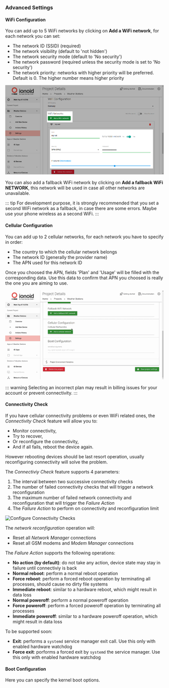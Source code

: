 ### Advanced Settings

#### WiFi Configuration

You can add up to 5 WiFi networks by clicking on **Add a WiFi network**, for each
network you can set:

- The network ID (SSID) (required)
- The network visibility (default to 'not hidden')
- The network security mode (default to 'No security')
- The network password (required unless the security mode is set to 'No
  security')
- The network priority: networks with higher priority will be preferred. Default
is 0. The higher number means higher priority

![Add a WiFi Network](/steps/projects-and-devices/add_wifi_network.png)

You can also add a fallback WiFi network by clicking on **Add a fallback WiFi
NETWORK**, this network will be used in case all other networks are unavailable.

::: tip
For development purpose, it is strongly recommended that you set a second WiFi
network as a fallback, in case there are some errors. Maybe use your phone
wireless as a second WiFi.
:::

#### Cellular Configuration

You can add up to 2 cellular networks, for each network you have to specify in
order:

- The country to which the cellular network belongs
- The network ID (generally the provider name)
- The APN used for this network ID

Once you choosed the APN, fields 'Plan' and 'Usage' will be filled with the
corresponding data. Use this data to confirm that APN you choosed is really the
one you are aiming to use.

![Add a Cellular Network](/steps/projects-and-devices/add_cellular_network.gif)

::: warning
Selecting an incorrect plan may result in billing issues for your account or
prevent connectivity.
:::

#### Connectivity Check

If you have cellular connectivity problems or even WiFi related ones, the
*Connectivity Check* feature will allow you to:

- Monitor connectivity,
- Try to recover,
- Or reconfigure the connectivity,
- And if all fails, reboot the device again.

However rebooting devices should be last resort operation, usually reconfiguring
connectivity will solve the problem.

The *Connectiviy Check* feature supports 4 parameters:

1. The interval between two successive connectivity checks
2. The number of failed connectivity checks that will trigger a network reconfiguration
3. The maximum number of failed network connectivity and reconfiguration that will
   trigger the *Failure Action*
4. The *Failure Action* to perform on connectivity and reconfiguration limit

![Configure Connectivity
Checks](/steps/projects-and-devices/connectivity-checks.png)

The *network reconfiguration* operation will:

- Reset all *Network Manager* connections
- Reset all GSM modems and *Modem Manager* connections

The *Failure Action* supports the following operations:

- **No action (by default)**: do not take any action, device state may stay in failure until
  connectiviy is back
- **Normal reboot**: perform a normal reboot operation
- **Force reboot**: perform a forced reboot operation by terminating all processes,
  should cause no dirty file systems
- **Immediate reboot**: similar to a hardware reboot, which might result in data loss
- **Normal poweroff**: perform a normal poweroff operation
- **Force poweroff**: perform a forced poweroff operation by terminating all processes
- **Immediate poweroff**: similar to a hardware poweroff operation, which might
  result in data loss

To be supported soon:

- **Exit**: performs a `systemd` service manager exit call. Use this only with
  enabled hardware watchdog
- **Force exit**: porforms a forced exit by `systemd` the service manager. Use this
  only with enabled hardware watchdog

#### Boot Configuration

Here you can specify the kernel boot options.

